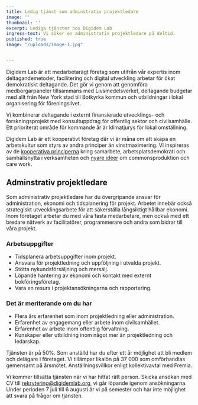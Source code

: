 ```yaml
---
title: Ledig tjänst som adminstrativ projektledare
image: ''
thumbnail: ''
excerpt: Lediga tjänster hos Digidem Lab
ingress-text: Vi söker en administrativ projektledare på deltid.
published: true
image: "/uploads/image-1.jpg"


---
```


Digidem Lab är ett medarbetarägt företag som utifrån vår expertis inom deltagandemetoder, facilitering och digital utveckling arbetar för ökat demokratiskt deltagande. Det gör vi genom att genomföra medborgarpaneler tillsammans med Livsmedelsverket, deltagande budgetar med allt från New York stad till Botkyrka kommun och utbildningar i lokal organisering för föreningslivet.

Vi kombinerar deltagande i externt finansierade utvecklings- och forskningsprojekt med konsultuppdrag för offentlig sektor och civilsamhälle. Ett prioriterat område för kommande år är klimatjurys för lokal omställning.

Digidem Lab är ett kooperativt företag där vi är måna om att skapa en arbetskultur som styrs av andra principer än vinstmaximering. Vi inspireras av de [kooperativa principerna](https://svenskkooperation.se/om-kooperation/de-sju-kooperativa-principerna-pa-svenska/) kring samarbete, arbetsplatsdemokrati och samhällsnytta i verksamheten och [nyare idéer](https://elements.disco.coop/) om commonsproduktion och care work.

## Adminstrativ projektledare

Som administrativ projektledare har du övergripande ansvar för administration, ekonomi och tidsplanering för projekt. Arbetet innebär också strategiskt utvecklingsarbete för att säkerställa långsiktigt hållbar ekonomi. Inom företaget arbetar du med våra fasta medarbetare, men också med ett bredare nätverk av facilitatörer, programmerare och andra som bidrar till våra projekt.

### Arbetsuppgifter
* Tidsplanera arbetsuppgifter inom projekt.
* Ansvara för projektledning och uppföljning i utvalda projekt.
* Stötta nykundsförsäljning och mersälj.
* Löpande hantering av ekonomi och kontakt med externt bokföringsföretag.
* Vara en resurs i projektansökningarna och rapportering.

### Det är meriterande om du har
* Flera års erfarenhet som inom projektledning eller administration.
* Erfarenhet av engagemang eller arbete inom civilsamhället.
* Erfarenhet av arbete inom offentlig förvaltning.
* Kunskaper eller utbildning inom något mer än projektledning och ledarskap.

Tjänsten är på 50%. Som anställd har du efter ett år möjlighet att bli medlem och delägare i företaget. Vi tillämpar likalön på 37 000 som omförhandlas gemensamt på årsmötet. Anställningsvillkor enligt kollektivavtal med Fremia.

Vi kommer tillsätta tjänsten när vi har hittat rätt person. Skicka ansökan med CV till <rekrytering@digidemlab.org>, vi går löpande igenom ansökningarna. Under perioden 7 juli till 6 augusti är vi på semester och har inte möjlighet att svara på frågor om tjänsten.

